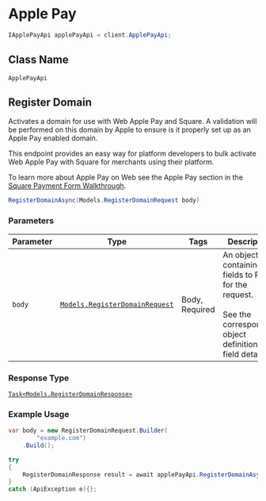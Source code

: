 # Apple Pay

```csharp
IApplePayApi applePayApi = client.ApplePayApi;
```

## Class Name

`ApplePayApi`

## Register Domain

Activates a domain for use with Web Apple Pay and Square. A validation
will be performed on this domain by Apple to ensure is it properly set up as
an Apple Pay enabled domain.

This endpoint provides an easy way for platform developers to bulk activate
Web Apple Pay with Square for merchants using their platform.

To learn more about Apple Pay on Web see the Apple Pay section in the
[Square Payment Form Walkthrough](https://developer.squareup.com/docs/docs/payment-form/payment-form-walkthrough).

```csharp
RegisterDomainAsync(Models.RegisterDomainRequest body)
```

### Parameters

| Parameter | Type | Tags | Description |
|  --- | --- | --- | --- |
| `body` | [`Models.RegisterDomainRequest`](/doc/models/register-domain-request.md) | Body, Required | An object containing the fields to POST for the request.<br><br>See the corresponding object definition for field details. |

### Response Type

[`Task<Models.RegisterDomainResponse>`](/doc/models/register-domain-response.md)

### Example Usage

```csharp
var body = new RegisterDomainRequest.Builder(
        "example.com")
    .Build();

try
{
    RegisterDomainResponse result = await applePayApi.RegisterDomainAsync(body);
}
catch (ApiException e){};
```


